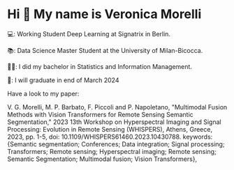 Hi 👋 My name is Veronica Morelli
=================================

💻: Working Student Deep Learning at Signatrix in Berlin. 

📚: Data Science Master Student at the University of Milan-Bicocca.

👩‍🎓:	I did my bachelor in Statistics and Information Management.

🙂: I will graduate in end of March 2024

Have a look to my paper:

V. G. Morelli, M. P. Barbato, F. Piccoli and P. Napoletano, "Multimodal Fusion Methods with Vision Transformers for Remote Sensing Semantic Segmentation," 2023 13th Workshop on Hyperspectral Imaging and Signal Processing: Evolution in Remote Sensing (WHISPERS), Athens, Greece, 2023, pp. 1-5, doi: 10.1109/WHISPERS61460.2023.10430788. keywords: {Semantic segmentation; Conferences; Data integration; Signal processing; Transformers; Remote sensing; Hyperspectral imaging; Remote sensing; Semantic Segmentation; Multimodal fusion; Vision Transformers},

